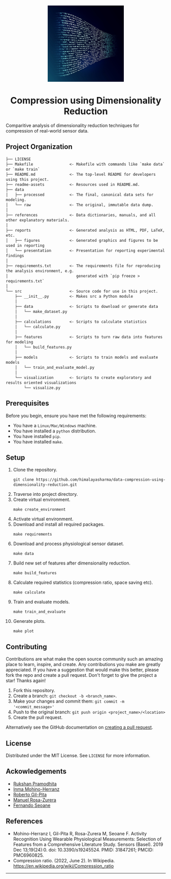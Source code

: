 <!-- PROJECT LOGO -->
<br />
<div align="center">
  <a>
    <img src="readme-assets/analytics-3088958-1920.jpg" alt="Logo" width="240" height="240">
  </a>

  <h1 align="center">Compression using Dimensionality Reduction</h1>
</div>

<!-- <img alt="GitHub Repo stars" src="https://img.shields.io/github/stars/himalayasharma/data-compression-using-dimensionality-reduction?style=social"> <img alt="GitHub forks" src="https://img.shields.io/github/forks/himalayasharma/data-compression-using-dimensionality-reduction?style=social"> <img alt="GitHub pull requests" src="https://img.shields.io/github/issues-pr/himalayasharma/data-compression-using-dimensionality-reduction"> <img alt="GitHub issues" src="https://img.shields.io/github/issues-raw/himalayasharma/data-compression-using-dimensionality-reduction"> -->


Comparitive analysis of dimensionality reduction techniques for compression of real-world sensor data.

Project Organization
------------

    ├── LICENSE
    ├── Makefile                <- Makefile with commands like `make data` or `make train`
    ├── README.md               <- The top-level README for developers using this project.
    ├── readme-assets           <- Resources used in README.md.
    ├── data
    │   ├── processed           <- The final, canonical data sets for modeling.
    │   └── raw                 <- The original, immutable data dump.
    │
    ├── references              <- Data dictionaries, manuals, and all other explanatory materials.
    │
    ├── reports                 <- Generated analysis as HTML, PDF, LaTeX, etc.
    │   ├── figures             <- Generated graphics and figures to be used in reporting
    │   └── presentation        <- Presentation for reporting experimental findings
    │
    ├── requirements.txt        <- The requirements file for reproducing the analysis environment, e.g.
    │                              generated with `pip freeze > requirements.txt`
    │
    └── src                     <- Source code for use in this project.
        ├── __init__.py         <- Makes src a Python module
        │
        ├── data                <- Scripts to download or generate data
        │   └── make_dataset.py
        │
        ├── calculations        <- Scripts to calculate statistics
        │   └── calculate.py
        │
        ├── features            <- Scripts to turn raw data into features for modeling
        │   └── build_features.py
        │
        ├── models              <- Scripts to train models and evaluate models
        │   └── train_and_evaluate_model.py              
        │
        └── visualization       <- Scripts to create exploratory and results oriented visualizations
            └── visualize.py

Prerequisites
------------
Before you begin, ensure you have met the following requirements:
* You have a `Linux/Mac/Windows` machine.
* You have installed a `python` distribution.
* You have installed `pip`.
* You have installed `make`.

Setup
------------
1. Clone the repository.
	```
	git clone https://github.com/himalayasharma/data-compression-using-dimensionality-reduction.git
	```
2. Traverse into project directory.
3. Create virtual environment.
	```make
	make create_environment
	```
4. Activate virtual environment.
5. Download and install all required packages.
	```make
	make requirements
	```
6. Download and process physiological sensor dataset.
	```make
	make data
	```
7. Build new set of features after dimensionality reduction.
	```make
	make build_features
	```
8. Calculate required statistics (compression ratio, space saving etc).
	```make
	make calculate
	```
9. Train and evaluate models.
	```make
	make train_and_evaluate
	```
10. Generate plots.
	```make
	make plot
	```
   
Contributing
------------
Contributions are what make the open source community such an amazing place to learn, inspire, and create. Any contributions you make are greatly appreciated. If you have a suggestion that would make this better, please fork the repo and create a pull request. Don't forget to give the project a star! Thanks again!

1. Fork this repository.
2. Create a branch: `git checkout -b <branch_name>`.
3. Make your changes and commit them: `git commit -m '<commit_message>'`
4. Push to the original branch: `git push origin <project_name>/<location>`
5. Create the pull request.

Alternatively see the GitHub documentation on [creating a pull request](https://help.github.com/en/github/collaborating-with-issues-and-pull-requests/creating-a-pull-request).

License
------------
Distributed under the MIT License. See `LICENSE` for more information.

Ackowledgements
------------
* [Rukshan Pramodhita](https://rukshanpramoditha.medium.com/)
* [Inma Mohino-Herranz](https://pubmed.ncbi.nlm.nih.gov/?term=Mohino-Herranz%20I%5BAuthor%5D)
* [Roberto Gil-Pita](https://pubmed.ncbi.nlm.nih.gov/?term=Gil-Pita%20R%5BAuthor%5D)
* [Manuel Rosa-Zurera](https://pubmed.ncbi.nlm.nih.gov/?term=Rosa-Zurera%20M%5BAuthor%5D)
* [Fernando Seoane](https://pubmed.ncbi.nlm.nih.gov/?term=Seoane%20F%5BAuthor%5D)

References
------------
* Mohino-Herranz I, Gil-Pita R, Rosa-Zurera M, Seoane F. Activity Recognition Using Wearable Physiological Measurements: Selection of Features from a Comprehensive Literature Study. Sensors (Basel). 2019 Dec 13;19(24):0. doi: 10.3390/s19245524. PMID: 31847261; PMCID: PMC6960825.
* Compression ratio. (2022, June 2). In Wikipedia. https://en.wikipedia.org/wiki/Compression_ratio
--------